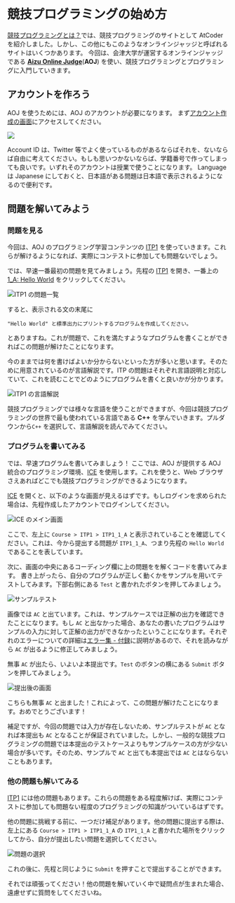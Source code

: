 # 競技プログラミングの始め方

[競技プログラミングとは？](/beginner/about-compro)では、競技プログラミングのサイトとして AtCoder を紹介しました。しかし、この他にもこのようなオンラインジャッジと呼ばれるサイトはいくつかあります。
今回は、会津大学が運営するオンラインジャッジである [**Aizu Online Judge**](https://onlinejudge.u-aizu.ac.jp/home)(**AOJ**) を使い、競技プログラミングとプログラミングに入門していきます。

## アカウントを作ろう

AOJ を使うためには、AOJ のアカウントが必要になります。
まず[アカウント作成の画面](https://onlinejudge.u-aizu.ac.jp/signup)にアクセスしてください。

![](../images/signup_aoj.jpg)

Account ID は、Twitter 等でよく使っているものがあるならばそれを、ないならば自由に考えてください。もしも思いつかないならば、学籍番号で作ってしまっても良いです。いずれそのアカウントは授業で使うことになります。
Language は Japanese にしておくと、日本語がある問題は日本語で表示されるようになるので便利です。

## 問題を解いてみよう

### 問題を見る

今回は、AOJ のプログラミング学習コンテンツの [ITP1](https://onlinejudge.u-aizu.ac.jp/courses/lesson/2/ITP1) を使っていきます。これらが解けるようになれば、実際にコンテストに参加しても問題ないでしょう。

では、早速一番最初の問題を見てみましょう。先程の [ITP1](https://onlinejudge.u-aizu.ac.jp/courses/lesson/2/ITP1) を開き、一番上の [1_A: Hello World](https://onlinejudge.u-aizu.ac.jp/courses/lesson/2/ITP1/1/ITP1_1_A) をクリックしてください。

![ITP1 の問題一覧](../images/itp1_menu.jpg)

すると、表示される文の末尾に

```
"Hello World" と標準出力にプリントするプログラムを作成してください。
```

とありますね。これが問題で、これを満たすようなプログラムを書くことができればこの問題が解けたことになります。

今のままでは何を書けばよいか分からないといった方が多いと思います。そのために用意されているのが言語解説です。ITP の問題はそれぞれ言語説明と対応していて、これを読むことでどのようにプログラムを書くと良いかが分かります。

![ITP1 の言語解説](../images/itp1_prenote.jpg)

競技プログラミングでは様々な言語を使うことができますが、今回は競技プログラミングの世界で最も使われている言語である **C++** を学んでいきます。プルダウンから`C++` を選択して、言語解説を読んでみてください。


### プログラムを書いてみる

では、早速プログラムを書いてみましょう！
ここでは、AOJ が提供する AOJ 統合のプログラミング環境、[ICE](https://onlinejudge.u-aizu.ac.jp/beta/ice/) を使用します。これを使うと、Web ブラウザさえあればどこでも競技プログラミングができるようになります。

[ICE](https://onlinejudge.u-aizu.ac.jp/beta/ice/) を開くと、以下のような画面が見えるはずです。もしログインを求められた場合は、先程作成したアカウントでログインしてください。

![ICE のメイン画面](../images/ice_mainscreen.jpg)

ここで、左上に `Course > ITP1 > ITP1_1_A` と表示されていることを確認してください。これは、今から提出する問題が `ITP1_1_A`、つまり先程の `Hello World` であることを表しています。

次に、画面の中央にあるコーディング欄に上の問題をを解くコードを書いてみます。
書き上がったら、自分のプログラムが正しく動くかをサンプルを用いてテストしてみます。下部右側にある `Test` と書かれたボタンを押してみましょう。

![サンプルテスト](../images/ice_sampletest.jpg)

画像では `AC` と出ています。これは、サンプルケースでは正解の出力を確認できたことになります。もし `AC` と出なかった場合、あなたの書いたプログラムはサンプルの入力に対して正解の出力ができなかったということになります。それぞれのエラーについての詳細は[エラー集 - 付録](/beginner/appendix?id=エラー集)に説明があるので、それを読みながら `AC` が出るように修正してみましょう。

無事 `AC` が出たら、いよいよ本提出です。`Test` のボタンの横にある `Submit` ボタンを押してみましょう。

![提出後の画面](../images/ice_submitted.jpg)

こちらも無事 `AC` と出ました！これによって、この問題が解けたことになります。おめでとうございます！

補足ですが、今回の問題では入力が存在しないため、サンプルテストが `AC` となれば本提出も `AC` となることが保証されていました。しかし、一般的な競技プログラミングの問題では本提出のテストケースよりもサンプルケースの方が少ない場合が多いです。そのため、サンプルで `AC` と出ても本提出では `AC` とはならないこともあります。

### 他の問題も解いてみる

[ITP1](https://onlinejudge.u-aizu.ac.jp/courses/lesson/2/ITP1) には他の問題もあります。これらの問題をある程度解けば、実際にコンテストに参加しても問題ない程度のプログラミングの知識がついているはずです。

他の問題に挑戦する前に、一つだけ補足があります。他の問題に提出する際は、左上にある `Course > ITP1 > ITP1_1_A` の `ITP1_1_A` と書かれた場所をクリックしてから、自分が提出したい問題を選択してください。

![問題の選択](../images/ice_select_problem.jpg)

これの後に、先程と同じように `Submit` を押すことで提出することができます。

それでは頑張ってください！他の問題を解いていく中で疑問点が生まれた場合、遠慮せずに質問をしてくださいね。
